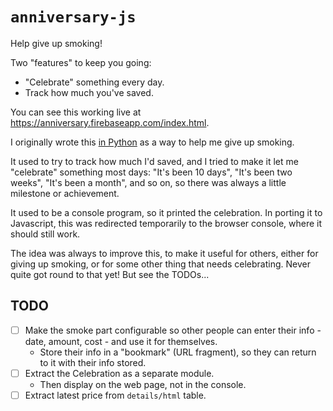 `anniversary-js`
================

Help give up smoking!

Two "features" to keep you going:

- "Celebrate" something every day.
- Track how much you've saved.

You can see this working live at
<https://anniversary.firebaseapp.com/index.html>.

I originally wrote this [in Python](https://github.com/ayeseeem/anniversary-py)
as a way to help me give up smoking.

It used to try to track how much I'd saved, and I tried to make it let me
"celebrate" something most days: "It's been 10 days", "It's been two weeks",
"It's been a month", and so on, so there was always a little milestone or
achievement.

It used to be a console program, so it printed the celebration.
In porting it to Javascript, this was redirected temporarily to the browser
console, where it should still work.

The idea was always to improve this, to make it useful for others, either
for giving up smoking, or for some other thing that needs celebrating.
Never quite got round to that yet! But see the TODOs...


TODO
----

- [ ] Make the smoke part configurable so other people can enter their info -
  date, amount, cost - and use it for themselves.
  - Store their info in a "bookmark" (URL fragment), so they can return to it
    with their info stored.
- [ ] Extract the Celebration as a separate module.
  - Then display on the web page, not in the console.
- [ ] Extract latest price from `details/html` table.
